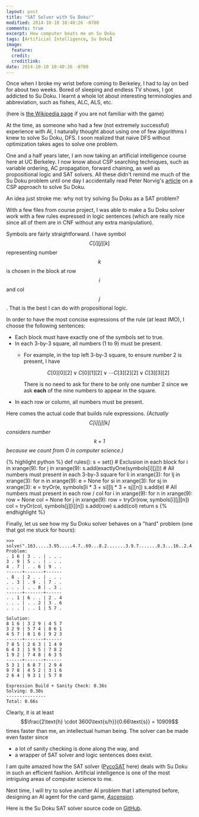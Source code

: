```yaml
---
layout: post
title: "SAT Solver with Su Doku!"
modified: 2014-10-10 10:40:26 -0700
comments: true
excerpt: How computer beats me on Su Doku
tags: [Artificial Intelligence, Su Doku]
image:
  feature:
  credit:
  creditlink:
date: 2014-10-10 10:40:26 -0700
---
```

Once when I broke my wrist before coming to Berkeley, I had to lay on bed for about two weeks. Bored of sleeping and endless TV shows, I got addicted to Su Doku. I learnt a whole lot about interesting terminologies and abbreviation, such as fishes, ALC, ALS, etc.

(here is [the Wikipedia page](http://en.wikipedia.org/wiki/Sudoku) if you are not familiar with the game)

At the time, as someone who had a few (not extremely successful) experience with AI, I naturally thought about using one of few algorithms I knew to solve Su Doku, DFS. I soon realized that naive DFS without optimization takes ages to solve one problem.

One and a half years later, I am now taking an artificial intelligence course here at UC Berkeley. I now know about CSP searching techniques, such as variable ordering, AC propagation, forward chaining, as well as propositional logic and SAT solvers. All these didn't remind me much of the Su Doku problem until one day I accidentally read Peter Norvig's [article](http://norvig.com/sudoku.html) on a CSP approach to solve Su Doku.

An idea just stroke me: why not try solving Su Doku as a SAT problem?

With a few files from course project, I was able to make a Su Doku solver work with a few rules expressed in logic sentences (which are really nice since all of them are in CNF without any extra manipulation).

Symbols are fairly straightforward. I have symbol $$C[i][j][k]$$ representing number $$k$$ is chosen in the block at row $$i$$ and col $$j$$. That is the best I can do with propositional logic.

In order to have the most concise expressions of the rule (at least IMO), I choose the following sentences:

  + Each block must have exactly one of the symbols set to true.
  + In each 3-by-3 square, all numbers (1 to 9) must be present.
      + For example, in the top left 3-by-3 square, to ensure number 2 is present, I have

          $$C[0][0][2] \lor C[0][1][2] \lor \cdots C[3][2][2] \lor C[3][3][2]$$

        There is no need to ask for there to be only one number 2 since we ask **each** of the nine numbers to appear in the square.
  + In each row or column, all numbers must be present.

Here comes the actual code that builds rule expressions.
*(Actually $$C[i][j][k]$$ considers number $$k + 1$$ because we count from 0 in computer science.)*

{% highlight python %}
def rules():
    s = set()
    # Exclusion in each block
    for i in xrange(9):
        for j in xrange(9):
            s.add(exactlyOne(symbols[i][j]))
    # All numbers must present in each 3-by-3 square
    for li in xrange(3):
        for lj in xrange(3):
            for n in xrange(9):
                e = None
                for si in xrange(3):
                    for sj in xrange(3):
                        e = tryOr(e, symbols[li * 3 + si][lj * 3 + sj][n])
                s.add(e)
    # All numbers must present in each row / col
    for i in xrange(9):
        for n in xrange(9):
            row = None
            col = None
            for j in xrange(9):
                row = tryOr(row, symbols[i][j][n])
                col = tryOr(col, symbols[j][i][n])
            s.add(row)
            s.add(col)
    return s
{% endhighlight %}

Finally, let us see how my Su Doku solver behaves on a "hard" problem (one that got me stuck for hours):

    >>> solve(".163.....3.95.....4.7..69...8.2.......3.9.7.......8.3...16..2.4.....23.6.....157.")
    Problem:
    . 1 6 | 3 . . | . . .
    3 . 9 | 5 . . | . . .
    4 . 7 | . . 6 | 9 . .
    ------+-------+------
    . 8 . | 2 . . | . . .
    . . 3 | . 9 . | 7 . .
    . . . | . . 8 | . 3 .
    ------+-------+------
    . . 1 | 6 . . | 2 . 4
    . . . | . . 2 | 3 . 6
    . . . | . . 1 | 5 7 .

    Solution:
    8 1 6 | 3 2 9 | 4 5 7
    3 2 9 | 5 7 4 | 8 6 1
    4 5 7 | 8 1 6 | 9 2 3
    ------+-------+------
    7 8 5 | 2 6 3 | 1 4 9
    6 4 3 | 1 9 5 | 7 8 2
    1 9 2 | 7 4 8 | 6 3 5
    ------+-------+------
    5 3 1 | 6 8 7 | 2 9 4
    9 7 8 | 4 5 2 | 3 1 6
    2 6 4 | 9 3 1 | 5 7 8

    Expression Build + Sanity Check: 0.36s
    Solving: 0.30s
    ---------------
    Total: 0.66s

Clearly, it is at least $$\frac{2\text{h} \cdot 3600\text{s/h}}{0.66\text{s}} = 10909$$ times faster than me, an intellectual human being. The solver can be made even faster since

  + a lot of sanity checking is done along the way, and
  + a wrapper of SAT solver and logic sentences does exist.

I am quite amazed how the SAT solver ([PycoSAT](http://fmv.jku.at/picosat/) here) deals with Su Doku in such an efficient fashion. Artificial intelligence is one of the most intriguing areas of computer science to me.

Next time, I will try to solve another AI problem that I attempted before, designing an AI agent for the card game, [*Ascension*](http://ascensiongame.com/).

Here is the Su Doku SAT solver source code on [GitHub](https://github.com/SsnL/SAT-Su-DoKu).